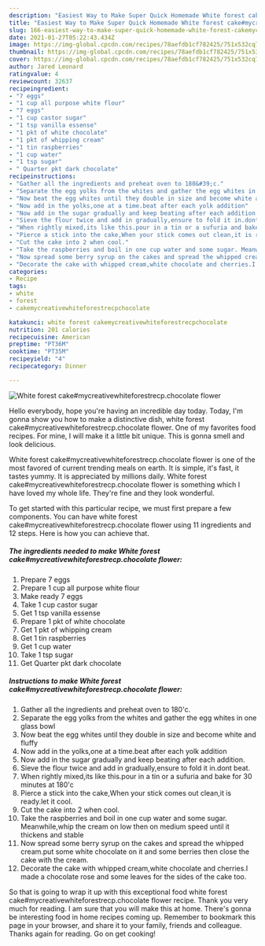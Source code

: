 ```yaml
---
description: "Easiest Way to Make Super Quick Homemade White forest cake#mycreativewhiteforestrecp.chocolate flower"
title: "Easiest Way to Make Super Quick Homemade White forest cake#mycreativewhiteforestrecp.chocolate flower"
slug: 166-easiest-way-to-make-super-quick-homemade-white-forest-cakemycreativewhiteforestrecpchocolate-flower
date: 2021-01-27T05:22:43.434Z
image: https://img-global.cpcdn.com/recipes/78aefdb1cf782425/751x532cq70/white-forest-cakemycreativewhiteforestrecpchocolate-flower-recipe-main-photo.jpg
thumbnail: https://img-global.cpcdn.com/recipes/78aefdb1cf782425/751x532cq70/white-forest-cakemycreativewhiteforestrecpchocolate-flower-recipe-main-photo.jpg
cover: https://img-global.cpcdn.com/recipes/78aefdb1cf782425/751x532cq70/white-forest-cakemycreativewhiteforestrecpchocolate-flower-recipe-main-photo.jpg
author: Jared Leonard
ratingvalue: 4
reviewcount: 32637
recipeingredient:
- "7 eggs"
- "1 cup all purpose white flour"
- "7 eggs"
- "1 cup castor sugar"
- "1 tsp vanilla essense"
- "1 pkt of white chocolate"
- "1 pkt of whipping cream"
- "1 tin raspberries"
- "1 cup water"
- "1 tsp sugar"
- " Quarter pkt dark chocolate"
recipeinstructions:
- "Gather all the ingredients and preheat oven to 180&#39;c."
- "Separate the egg yolks from the whites and gather the egg whites in one glass bowl"
- "Now beat the egg whites until they double in size and become white and fluffy"
- "Now add in the yolks,one at a time.beat after each yolk addition"
- "Now add in the sugar gradually and keep beating after each addition."
- "Sieve the flour twice and add in gradually,ensure to fold it in.dont beat."
- "When rightly mixed,its like this.pour in a tin or a sufuria and bake for 30 minutes at 180&#39;c"
- "Pierce a stick into the cake,When your stick comes out clean,it is ready.let it cool."
- "Cut the cake into 2 when cool."
- "Take the raspberries and boil in one cup water and some sugar. Meanwhile,whip the cream on low then on medium speed until it thickens and stable"
- "Now spread some berry syrup on the cakes and spread the whipped cream.put some white chocolate on it and some berries then close the cake with the cream."
- "Decorate the cake with whipped cream,white chocolate and cherries.I made a chocolate rose and some leaves for the sides of the cake too."
categories:
- Recipe
tags:
- white
- forest
- cakemycreativewhiteforestrecpchocolate

katakunci: white forest cakemycreativewhiteforestrecpchocolate 
nutrition: 201 calories
recipecuisine: American
preptime: "PT36M"
cooktime: "PT35M"
recipeyield: "4"
recipecategory: Dinner

---
```



![White forest cake#mycreativewhiteforestrecp.chocolate flower](https://img-global.cpcdn.com/recipes/78aefdb1cf782425/751x532cq70/white-forest-cakemycreativewhiteforestrecpchocolate-flower-recipe-main-photo.jpg)

Hello everybody, hope you're having an incredible day today. Today, I'm gonna show you how to make a distinctive dish, white forest cake#mycreativewhiteforestrecp.chocolate flower. One of my favorites food recipes. For mine, I will make it a little bit unique. This is gonna smell and look delicious.

White forest cake#mycreativewhiteforestrecp.chocolate flower is one of the most favored of current trending meals on earth. It is simple, it's fast, it tastes yummy. It is appreciated by millions daily. White forest cake#mycreativewhiteforestrecp.chocolate flower is something which I have loved my whole life. They're fine and they look wonderful.




To get started with this particular recipe, we must first prepare a few components. You can have white forest cake#mycreativewhiteforestrecp.chocolate flower using 11 ingredients and 12 steps. Here is how you can achieve that.

<!--inarticleads1-->

##### The ingredients needed to make White forest cake#mycreativewhiteforestrecp.chocolate flower:

1. Prepare 7 eggs
1. Prepare 1 cup all purpose white flour
1. Make ready 7 eggs
1. Take 1 cup castor sugar
1. Get 1 tsp vanilla essense
1. Prepare 1 pkt of white chocolate
1. Get 1 pkt of whipping cream
1. Get 1 tin raspberries
1. Get 1 cup water
1. Take 1 tsp sugar
1. Get  Quarter pkt dark chocolate




<!--inarticleads2-->

##### Instructions to make White forest cake#mycreativewhiteforestrecp.chocolate flower:

1. Gather all the ingredients and preheat oven to 180&#39;c.
1. Separate the egg yolks from the whites and gather the egg whites in one glass bowl
1. Now beat the egg whites until they double in size and become white and fluffy
1. Now add in the yolks,one at a time.beat after each yolk addition
1. Now add in the sugar gradually and keep beating after each addition.
1. Sieve the flour twice and add in gradually,ensure to fold it in.dont beat.
1. When rightly mixed,its like this.pour in a tin or a sufuria and bake for 30 minutes at 180&#39;c
1. Pierce a stick into the cake,When your stick comes out clean,it is ready.let it cool.
1. Cut the cake into 2 when cool.
1. Take the raspberries and boil in one cup water and some sugar. Meanwhile,whip the cream on low then on medium speed until it thickens and stable
1. Now spread some berry syrup on the cakes and spread the whipped cream.put some white chocolate on it and some berries then close the cake with the cream.
1. Decorate the cake with whipped cream,white chocolate and cherries.I made a chocolate rose and some leaves for the sides of the cake too.




So that is going to wrap it up with this exceptional food white forest cake#mycreativewhiteforestrecp.chocolate flower recipe. Thank you very much for reading. I am sure that you will make this at home. There's gonna be interesting food in home recipes coming up. Remember to bookmark this page in your browser, and share it to your family, friends and colleague. Thanks again for reading. Go on get cooking!
